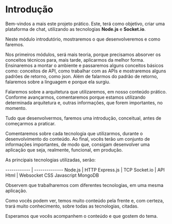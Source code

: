 # Introdução

Bem-vindos a mais este projeto prático. Este, terá como objetivo, criar uma plataforma de chat, utilizando as tecnologias **Node.js** e **Socket.io**.

Neste módulo introdutório, mostraremos o que desenvolveremos e como faremos.

Nos primeiros módulos, será mais teoria, porque precisamos absorver os conceitos técnicos para, mais tarde, aplicarmos da melhor forma.
Ensinaremos a montar o ambiente e passaremos alguns conceitos básicos como: conceitos de API, como trabalhar com as APIs e mostraremos alguns padrões de retorno, como json.
Além de falarmos do padrão de retorno, falaremos sobre a linguagem e porque ela surgiu.

Falaremos sobre a arquitetura que utilizaremos, em nosso conteúdo prático. Conforme avançarmos, comentaremos porque estamos utilizando determinada arquitetura e, outras informações, que forem importantes, no momento.

Tudo que desenvolvermos, faremos uma introdução, conceitual, antes de começarmos a praticar.

Comentaremos sobre cada tecnologia que utilizarmos, durante o desenvolvimento do conteúdo.
Ao final, vocês terão um conjunto de informações importantes, de modo que, consigam desenvolver uma aplicação que seja, realmente, funcional, em produção.

As principais tecnologias utilizadas, serão:

------------ | --------------
Node.js | HTTP
Express.js | TCP
Socket.io | API
Html | Websocket
CSS
Javascript
MongoDB

Observem que trabalharemos com diferentes tecnologias, em uma mesma aplicação.

Como vocês podem ver, temos muito conteúdo pela frente e, com certeza, trará muito conhecimento, sobre todas as tecnologias, citadas.

Esperamos que vocês acompanhem o conteúdo e que gostem do tema.